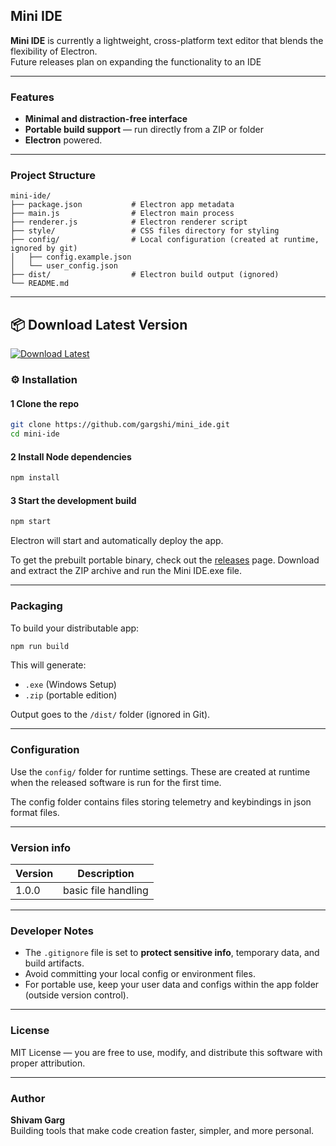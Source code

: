 ## Mini IDE

**Mini IDE** is currently a lightweight, cross-platform text editor that blends the flexibility of Electron.  
Future releases plan on expanding the functionality to an IDE

---

### Features
  
- **Minimal and distraction-free interface**  
- **Portable build support** — run directly from a ZIP or folder  
- **Electron** powered. 

---

### Project Structure

```
mini-ide/
├── package.json           # Electron app metadata
├── main.js                # Electron main process
├── renderer.js            # Electron renderer script
├── style/                 # CSS files directory for styling
├── config/                # Local configuration (created at runtime, ignored by git)
│   ├── config.example.json
│   └── user_config.json  
├── dist/                  # Electron build output (ignored)
└── README.md
```

---
## 📦 Download Latest Version

[![Download Latest](https://img.shields.io/github/v/release/gargshi/mini_ide?label=latest&color=blue)](https://github.com/gargshi/mini_ide/releases/latest)

<!-- 👉 [**Click here to download the latest release**](https://github.com/gargshi/mini_ide/releases/latest) -->

### ⚙️ Installation




#### 1 Clone the repo
```bash
git clone https://github.com/gargshi/mini_ide.git
cd mini-ide
```

#### 2 Install Node dependencies
```bash
npm install
```

#### 3 Start the development build
```bash
npm start
```

Electron will start and automatically deploy the app.

To get the prebuilt portable binary, check out the [releases](https://github.com/gargshi/mini_ide/releases/latest) page. Download and extract the ZIP archive and run the Mini IDE.exe file.

---

### Packaging

To build your distributable app:

```bash
npm run build
```

This will generate:
- `.exe` (Windows Setup)
- `.zip` (portable edition)

Output goes to the `/dist/` folder (ignored in Git).

---

### Configuration

Use the `config/` folder for runtime settings. These are created at runtime when the released software is run for the first time.

The config folder contains files storing telemetry and keybindings in json format files.

---

### Version info

| Version | Description                              |
|---------|------------------------------------------|
|  1.0.0  | basic file handling                      |

---

### Developer Notes

- The `.gitignore` file is set to **protect sensitive info**, temporary data, and build artifacts.  
- Avoid committing your local config or environment files.  
- For portable use, keep your user data and configs within the app folder (outside version control).

---

### License

MIT License — you are free to use, modify, and distribute this software with proper attribution.

---

### Author

**Shivam Garg**  
Building tools that make code creation faster, simpler, and more personal.
